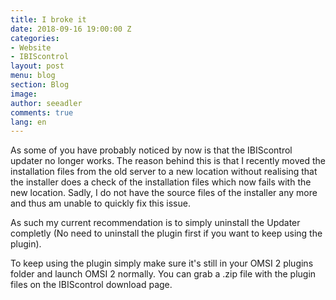 ```yaml
---
title: I broke it
date: 2018-09-16 19:00:00 Z
categories:
- Website
- IBIScontrol
layout: post
menu: blog
section: Blog
image:
author: seeadler
comments: true
lang: en
---
```


As some of you have probably noticed by now is that the IBIScontrol updater no longer works. The reason behind this is that I recently moved the installation files from the old server to a new location without realising that the installer does a check of the installation files which now fails with the new location. Sadly, I do not have the source files of the installer any more and thus am unable to quickly fix this issue.

As such my current recommendation is to simply uninstall the Updater completly (No need to uninstall the plugin first if you want to keep using the plugin).

To keep using the plugin simply make sure it's still in your OMSI 2 plugins folder and launch OMSI 2 normally. You can grab a .zip file with the plugin files on the IBIScontrol download page.
